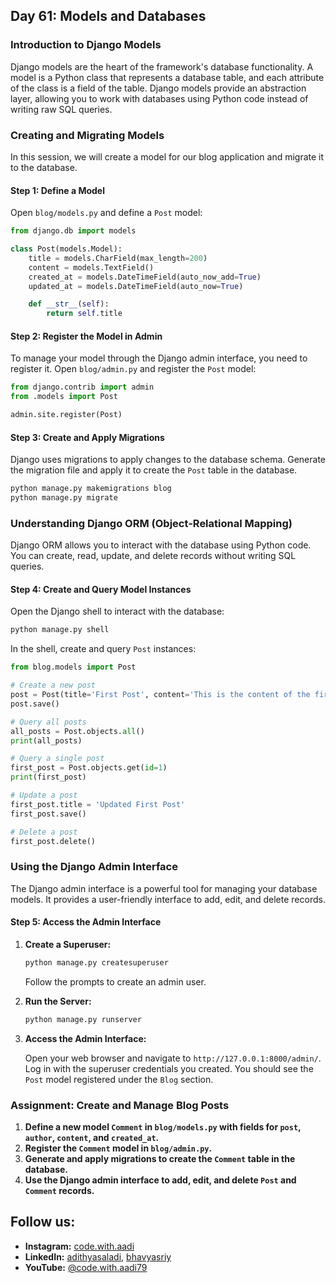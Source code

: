 ## Day 61: Models and Databases

### Introduction to Django Models

Django models are the heart of the framework's database functionality. A model is a Python class that represents a database table, and each attribute of the class is a field of the table. Django models provide an abstraction layer, allowing you to work with databases using Python code instead of writing raw SQL queries.

### Creating and Migrating Models

In this session, we will create a model for our blog application and migrate it to the database.

#### Step 1: Define a Model

Open `blog/models.py` and define a `Post` model:

```python
from django.db import models

class Post(models.Model):
    title = models.CharField(max_length=200)
    content = models.TextField()
    created_at = models.DateTimeField(auto_now_add=True)
    updated_at = models.DateTimeField(auto_now=True)

    def __str__(self):
        return self.title
```

#### Step 2: Register the Model in Admin

To manage your model through the Django admin interface, you need to register it. Open `blog/admin.py` and register the `Post` model:

```python
from django.contrib import admin
from .models import Post

admin.site.register(Post)
```

#### Step 3: Create and Apply Migrations

Django uses migrations to apply changes to the database schema. Generate the migration file and apply it to create the `Post` table in the database.

```bash
python manage.py makemigrations blog
python manage.py migrate
```

### Understanding Django ORM (Object-Relational Mapping)

Django ORM allows you to interact with the database using Python code. You can create, read, update, and delete records without writing SQL queries.

#### Step 4: Create and Query Model Instances

Open the Django shell to interact with the database:

```bash
python manage.py shell
```

In the shell, create and query `Post` instances:

```python
from blog.models import Post

# Create a new post
post = Post(title='First Post', content='This is the content of the first post.')
post.save()

# Query all posts
all_posts = Post.objects.all()
print(all_posts)

# Query a single post
first_post = Post.objects.get(id=1)
print(first_post)

# Update a post
first_post.title = 'Updated First Post'
first_post.save()

# Delete a post
first_post.delete()
```

### Using the Django Admin Interface

The Django admin interface is a powerful tool for managing your database models. It provides a user-friendly interface to add, edit, and delete records.

#### Step 5: Access the Admin Interface

1. **Create a Superuser:**

   ```bash
   python manage.py createsuperuser
   ```

   Follow the prompts to create an admin user.

2. **Run the Server:**

   ```bash
   python manage.py runserver
   ```

3. **Access the Admin Interface:**

   Open your web browser and navigate to `http://127.0.0.1:8000/admin/`. Log in with the superuser credentials you created. You should see the `Post` model registered under the `Blog` section.

### Assignment: Create and Manage Blog Posts

1. **Define a new model `Comment` in `blog/models.py` with fields for `post`, `author`, `content`, and `created_at`.**
2. **Register the `Comment` model in `blog/admin.py`.**
3. **Generate and apply migrations to create the `Comment` table in the database.**
4. **Use the Django admin interface to add, edit, and delete `Post` and `Comment` records.**

## Follow us:

- **Instagram:** [code.with.aadi](https://www.instagram.com/code.with.aadi/)
- **LinkedIn:** [adithyasaladi](https://www.linkedin.com/in/adithyasaladi/), [bhavyasriy](https://www.linkedin.com/in/bhavyasriy/)
- **YouTube:** [@code.with.aadi79](https://www.youtube.com/@Code.with.aadi79)